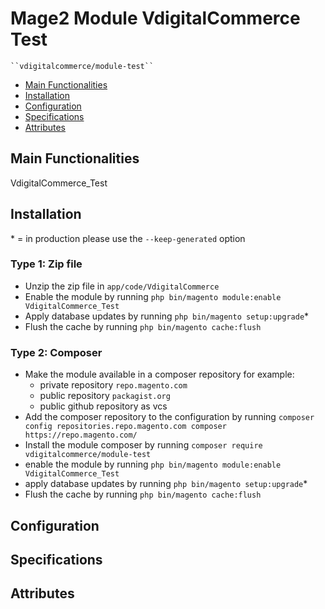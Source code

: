 # Mage2 Module VdigitalCommerce Test

    ``vdigitalcommerce/module-test``

 - [Main Functionalities](#markdown-header-main-functionalities)
 - [Installation](#markdown-header-installation)
 - [Configuration](#markdown-header-configuration)
 - [Specifications](#markdown-header-specifications)
 - [Attributes](#markdown-header-attributes)


## Main Functionalities
VdigitalCommerce_Test

## Installation
\* = in production please use the `--keep-generated` option

### Type 1: Zip file

 - Unzip the zip file in `app/code/VdigitalCommerce`
 - Enable the module by running `php bin/magento module:enable VdigitalCommerce_Test`
 - Apply database updates by running `php bin/magento setup:upgrade`\*
 - Flush the cache by running `php bin/magento cache:flush`

### Type 2: Composer

 - Make the module available in a composer repository for example:
    - private repository `repo.magento.com`
    - public repository `packagist.org`
    - public github repository as vcs
 - Add the composer repository to the configuration by running `composer config repositories.repo.magento.com composer https://repo.magento.com/`
 - Install the module composer by running `composer require vdigitalcommerce/module-test`
 - enable the module by running `php bin/magento module:enable VdigitalCommerce_Test`
 - apply database updates by running `php bin/magento setup:upgrade`\*
 - Flush the cache by running `php bin/magento cache:flush`


## Configuration




## Specifications




## Attributes



